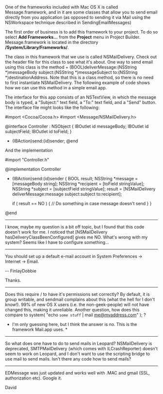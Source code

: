 One of the frameworks included with Mac OS X is called Message.framework, and in it are some classes that allow you to send email directly from you application (as opposed to sending it via Mail using the NSWorkspace technique described in SendingEmailMessages)

The first order of business is to add this framework to your project.  To do so select **Add Frameworks...** from the **Project** menu in Project Builder.  Message.framework is located in the directory **/System/Library/Frameworks/**.

The class in this framework that we use is called NSMailDelivery.  Check out the header file for this class to see what it's about.  One way to send email using this class is the method + (BOOL)deliverMessage:(NSString *)messageBody subject:(NSString *)messageSubject to:(NSString *)destinationAddress.  Note that this is a class method, so there is no need to first instantiate NSMailDelivery.  The following example of code shows how we can use this method in a simple email app.

The interface for this app consists of an NSTextView, in which the message body is typed, a "Subject:" text field, a "To:" text field, and a "Send" button.  The interface file might looks like the following:

    

#import <Cocoa/Cocoa.h>
#import <Message/NSMailDelivery.h>

@interface Controller : NSObject
{
    IBOutlet id messageBody;
    IBOutlet id subjectField;
    IBOutlet id toField;
}
- (IBAction)send:(id)sender;
@end



And the implementation

    
#import "Controller.h"

@implementation Controller

- (IBAction)send:(id)sender
{
    BOOL result;
    NSString *message = [messageBody string];
    NSString *recipient = [toField stringValue];
    NSString *subject = [subjectField stringValue];
    result = [NSMailDelivery deliverMessage:message subject:subject to:recipient];
  
    if ( result == NO ) {
        // Do something in case message doesn't send
    }
}

@end



----

I know, maybe my question is a bit off topic, but I found that this code doesn't work for me. I noticed that [NSMailDelivery hasDeliveryClassBeenConfigured] gives me NO. What's wrong with my system? Seems like I have to configure something...

----

You should set up a default e-mail account in System Preferences -> Internet -> Email.

-- FinlayDobbie

Thanks.

----

Does this require / to have it's permissions set correctly? By default, it is group writable, and sendmail complains about this (what the hell for I don't know!). 99% of new OS X users (i.e. the non-geek-people) will not have changed this, making it unreliable. Another question, how does this compare to system( "echo `some stuff` | mail me@myaddress.com" ); ?

* I'm only guessing here, but I think the answer is no. This is the framework Mail.app uses. *
----
So what does one have to do to send mails in Leopard? NSMailDelivery is deprecated, SMTPMailDelivery (which comes with ILCrashReporter) doesn't seem to work on Leopard, and I don't want to use the scripting bridge to use mail to send mails. Isn't there any code how to send mails?

----
EDMessage was just updated and works well with .MAC and gmail (SSL, authorization etc). Google it.

David
